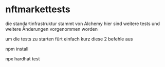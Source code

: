 ﻿# nftmarkettests
 
 die standartinfrastruktur stammt von Alchemy hier sind weitere tests und weitere Änderungen vorgenommen worden
 
 um die tests zu starten fürt einfach kurz diese 2 befehle aus
 
 npm install
 
 npx hardhat test
